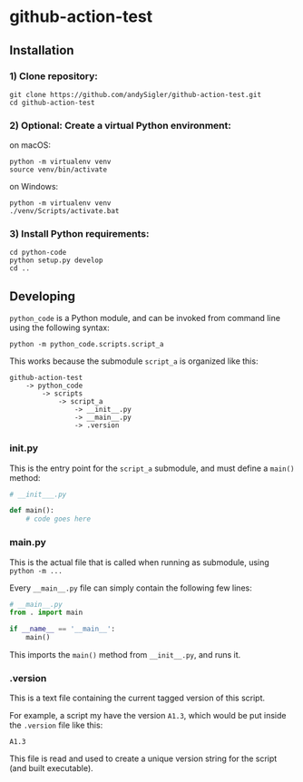 # github-action-test

## Installation

### 1) Clone repository:
```commandline
git clone https://github.com/andySigler/github-action-test.git
cd github-action-test
```

### 2) **Optional**: Create a virtual Python environment:

on macOS:
```commandline
python -m virtualenv venv
source venv/bin/activate
```

on Windows:
```commandline
python -m virtualenv venv
./venv/Scripts/activate.bat
```

### 3) Install Python requirements:
```commandline
cd python-code
python setup.py develop
cd ..
```

## Developing

`python_code` is a Python module, and can be invoked from command line using the following syntax:

```commandline
python -m python_code.scripts.script_a
```

This works because the submodule `script_a` is organized like this:

```
github-action-test
    -> python_code
        -> scripts
            -> script_a
                -> __init__.py
                -> __main__.py
                -> .version
```

### __init__.py

This is the entry point for the `script_a` submodule, and must define a `main()` method:

```python
# __init___.py

def main():
    # code goes here
```

### __main__.py

This is the actual file that is called when running as submodule, using `python -m ...`

Every `__main__.py` file can simply contain the following few lines:
```python
# __main__.py
from . import main

if __name__ == '__main__':
    main()
```

This imports the `main()` method from `__init__.py`, and runs it.

### .version

This is a text file containing the current tagged version of this script.

For example, a script my have the version `A1.3`, which would be put inside the `.version` file like this:

```
A1.3
```

This file is read and used to create a unique version string for the script (and built executable).
